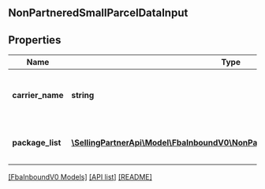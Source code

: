 ## NonPartneredSmallParcelDataInput

## Properties

Name | Type | Description | Notes
------------ | ------------- | ------------- | -------------
**carrier_name** | **string** | The carrier that you are using for the inbound shipment. |
**package_list** | [**\SellingPartnerApi\Model\FbaInboundV0\NonPartneredSmallParcelPackageInput[]**](NonPartneredSmallParcelPackageInput.md) | A list of package tracking information. |

[[FbaInboundV0 Models]](../) [[API list]](../../Api) [[README]](../../../README.md)
